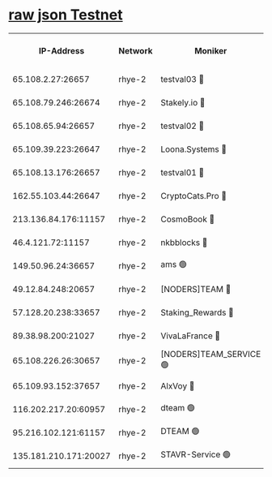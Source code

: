 
[raw json Testnet](https://rpc-check.quickt.stavr.tech/quickt/rpc-quickt-result.json)
=


<table><tr><th>IP-Address</th><th>Network</th><th>Moniker</th><th>Latest Block Height</th><th>Earliest Block Height</th><th>Catching Up</th><th>Tx Index</th><th>Voting Power</th><th>Scan Time</th></tr><tr><td>65.108.2.27:26657</td><td>rhye-2</td><td>testval03 🔴</td><td>798874</td><td>1</td><td>False</td><td>on</td><td>11002050</td><td>2024-02-14T01:55:21.405708974UTC</td></tr><tr><td>65.108.79.246:26674</td><td>rhye-2</td><td>Stakely.io 🔴</td><td>798874</td><td>1</td><td>False</td><td>on</td><td>10010</td><td>2024-02-14T01:55:25.847705747UTC</td></tr><tr><td>65.108.65.94:26657</td><td>rhye-2</td><td>testval02 🔴</td><td>798875</td><td>1</td><td>False</td><td>on</td><td>11002050</td><td>2024-02-14T01:55:28.613021241UTC</td></tr><tr><td>65.109.39.223:26647</td><td>rhye-2</td><td>Loona.Systems 🔴</td><td>798875</td><td>1</td><td>False</td><td>off</td><td>86949</td><td>2024-02-14T01:55:31.601747905UTC</td></tr><tr><td>65.108.13.176:26657</td><td>rhye-2</td><td>testval01 🔴</td><td>798875</td><td>1</td><td>False</td><td>on</td><td>13082010</td><td>2024-02-14T01:55:32.360875087UTC</td></tr><tr><td>162.55.103.44:26647</td><td>rhye-2</td><td>CryptoCats.Pro 🔴</td><td>798881</td><td>1</td><td>False</td><td>off</td><td>9999</td><td>2024-02-14T01:56:04.646861457UTC</td></tr><tr><td>213.136.84.176:11157</td><td>rhye-2</td><td>CosmoBook 🔴</td><td>798880</td><td>65301</td><td>False</td><td>off</td><td>1528057</td><td>2024-02-14T01:55:58.179558302UTC</td></tr><tr><td>46.4.121.72:11157</td><td>rhye-2</td><td>nkbblocks 🔴</td><td>798873</td><td>70101</td><td>False</td><td>off</td><td>81491</td><td>2024-02-14T01:55:14.109270887UTC</td></tr><tr><td>149.50.96.24:36657</td><td>rhye-2</td><td>ams 🟢</td><td>798878</td><td>133501</td><td>False</td><td>on</td><td>0</td><td>2024-02-14T01:55:47.668019903UTC</td></tr><tr><td>49.12.84.248:20657</td><td>rhye-2</td><td>[NODERS]TEAM 🔴</td><td>798878</td><td>146001</td><td>False</td><td>on</td><td>59690</td><td>2024-02-14T01:55:45.246365306UTC</td></tr><tr><td>57.128.20.238:33657</td><td>rhye-2</td><td>Staking_Rewards 🔴</td><td>798875</td><td>149101</td><td>False</td><td>on</td><td>9900</td><td>2024-02-14T01:55:31.206772089UTC</td></tr><tr><td>89.38.98.200:21027</td><td>rhye-2</td><td>VivaLaFrance 🔴</td><td>798873</td><td>220501</td><td>False</td><td>off</td><td>10000</td><td>2024-02-14T01:55:16.572999615UTC</td></tr><tr><td>65.108.226.26:30657</td><td>rhye-2</td><td>[NODERS]TEAM_SERVICE 🟢</td><td>798875</td><td>241501</td><td>False</td><td>on</td><td>0</td><td>2024-02-14T01:55:31.963493581UTC</td></tr><tr><td>65.109.93.152:37657</td><td>rhye-2</td><td>AlxVoy 🔴</td><td>798874</td><td>315173</td><td>False</td><td>on</td><td>143351</td><td>2024-02-14T01:55:18.953936508UTC</td></tr><tr><td>116.202.217.20:60957</td><td>rhye-2</td><td>dteam 🟢</td><td>798875</td><td>421794</td><td>False</td><td>on</td><td>0</td><td>2024-02-14T01:55:28.898286790UTC</td></tr><tr><td>95.216.102.121:61157</td><td>rhye-2</td><td>DTEAM 🟢</td><td>749821</td><td>748801</td><td>False</td><td>on</td><td>0</td><td>2024-02-14T01:55:26.189549736UTC</td></tr><tr><td>135.181.210.171:20027</td><td>rhye-2</td><td>STAVR-Service 🟢</td><td>798877</td><td>795001</td><td>False</td><td>on</td><td>0</td><td>2024-02-14T01:55:42.980257928UTC</td></tr></table>